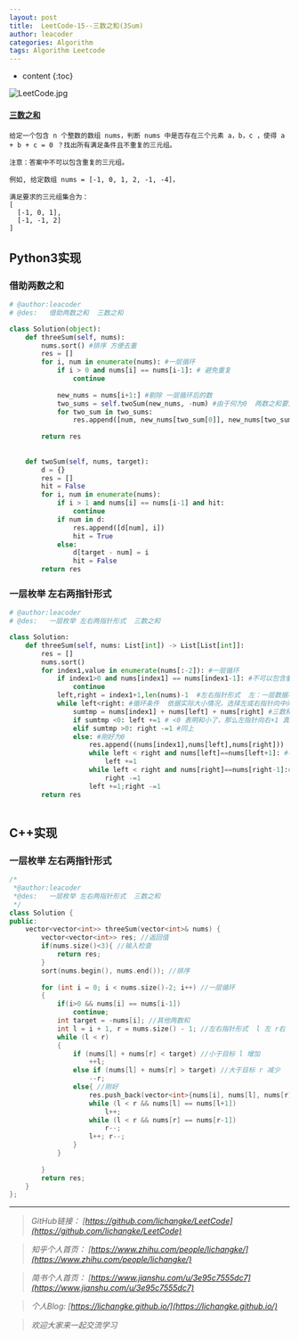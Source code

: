 ```yaml
---
layout: post
title:  LeetCode-15--三数之和(3Sum)
author: leacoder
categories: Algorithm 
tags: Algorithm Leetcode
---
```


* content
{:toc}

![LeetCode.jpg](https://upload-images.jianshu.io/upload_images/16846478-87ebced79629c94e.jpg?imageMogr2/auto-orient/strip%7CimageView2/2/w/1240)
#### [三数之和](https://leetcode-cn.com/problems/3sum/)
    给定一个包含 n 个整数的数组 nums，判断 nums 中是否存在三个元素 a，b，c ，使得 a + b + c = 0 ？找出所有满足条件且不重复的三元组。

    注意：答案中不可以包含重复的三元组。

    例如, 给定数组 nums = [-1, 0, 1, 2, -1, -4]，

    满足要求的三元组集合为：
    [
      [-1, 0, 1],
      [-1, -1, 2]
    ]

## Python3实现
### 借助两数之和
```python
# @author:leacoder
# @des:   借助两数之和  三数之和

class Solution(object):
    def threeSum(self, nums):
        nums.sort() #排序 方便去重
        res = []
        for i, num in enumerate(nums): #一层循环
            if i > 0 and nums[i] == nums[i-1]: # 避免重复
                continue
                
            new_nums = nums[i+1:] #剔除 一层循环后的数 
            two_sums = self.twoSum(new_nums, -num) #由于何为0  两数之和要为 -num
            for two_sum in two_sums:
                res.append([num, new_nums[two_sum[0]], new_nums[two_sum[1]]])
                         
        return res
            
        
    def twoSum(self, nums, target):
        d = {}
        res = []
        hit = False
        for i, num in enumerate(nums):
            if i > 1 and nums[i] == nums[i-1] and hit:
                continue
            if num in d:
                res.append([d[num], i])
                hit = True
            else:
                d[target - num] = i
                hit = False
        return res
```
### 一层枚举 左右两指针形式
```python
# @author:leacoder
# @des:   一层枚举 左右两指针形式  三数之和 

class Solution:
    def threeSum(self, nums: List[int]) -> List[List[int]]:
        res = []
        nums.sort()
        for index1,value in enumerate(nums[:-2]): #一层循环
            if index1>0 and nums[index1] == nums[index1-1]: #不可以包含重复的三元组
                continue
            left,right = index1+1,len(nums)-1  #左右指针形式  左：一层数据右侧开始  右:数据最右端开始
            while left<right: #循环条件  依据实际大小情况，选择左或右指针向中间移动  但右必定大于左
                sumtmp = nums[index1] + nums[left] + nums[right] #三数和
                if sumtmp <0: left +=1 # <0 表明和小了，那么左指针向右+1 真大 nums[left]  nums已经排序 右边必定大于 左边
                elif sumtmp >0: right -=1 #同上 
                else: #刚好为0
                    res.append((nums[index1],nums[left],nums[right]))
                    while left < right and nums[left]==nums[left+1]: #不可以包含重复的三元组
                        left +=1
                    while left < right and nums[right]==nums[right-1]:#不可以包含重复的三元组
                        right -=1
                    left +=1;right -=1
        return res
                
```

## C++实现
### 一层枚举 左右两指针形式 
```c++
/*
 *@author:leacoder
 *@des:   一层枚举 左右两指针形式  三数之和 
 */
class Solution {
public:
    vector<vector<int>> threeSum(vector<int>& nums) {
        vector<vector<int>> res; //返回值
        if(nums.size()<3){ //输入检查
            return res;
        }
        sort(nums.begin(), nums.end()); //排序
        
        for (int i = 0; i < nums.size()-2; i++) //一层循环
        {
            if(i>0 && nums[i] == nums[i-1])
                continue;
            int target = -nums[i]; //其他两数和
            int l = i + 1, r = nums.size() - 1; //左右指针形式  l 左 r右
            while (l < r)
            {
                if (nums[l] + nums[r] < target) //小于目标 l 增加
                    ++l;
                else if (nums[l] + nums[r] > target) //大于目标 r 减少
                    --r;
                else{ //刚好
                    res.push_back(vector<int>{nums[i], nums[l], nums[r]});
                    while (l < r && nums[l] == nums[l+1])
                        l++;
                    while (l < r && nums[r] == nums[r-1])
                        r--;
                    l++; r--;
                }
            }
            
        }
        return res;
    }
};
```

----
>*GitHub链接：*
>*[https://github.com/lichangke/LeetCode](https://github.com/lichangke/LeetCode)*

>*知乎个人首页：*
>*[https://www.zhihu.com/people/lichangke/](https://www.zhihu.com/people/lichangke/)*

>*简书个人首页：*
>*[https://www.jianshu.com/u/3e95c7555dc7](https://www.jianshu.com/u/3e95c7555dc7)*

>*个人Blog:*
>*[https://lichangke.github.io/](https://lichangke.github.io/)*

>*欢迎大家来一起交流学习*


